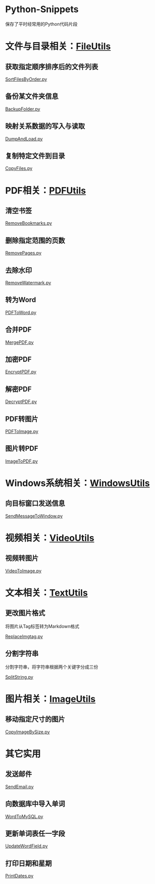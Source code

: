 # Python-Snippets

保存了平时经常用的Python代码片段



# 文件与目录相关：[FileUtils](https://github.com/cestbonsuliu/Python-Snippets/blob/76904f4eb41efc73711c485e6bb966e3bfae83e6/Snippets/FileUtils)

## 获取指定顺序排序后的文件列表

[SortFilesByOrder.py](https://github.com/cestbonsuliu/Python-Snippets/blob/76904f4eb41efc73711c485e6bb966e3bfae83e6/Snippets/FileUtils/SortFilesByOrder.py)

## 备份某文件夹信息

[BackupFolder.py](https://github.com/cestbonsuliu/Python-Snippets/blob/4ab3b34586117fcb88eca6515cf48ccca63ff073/Snippets/FileUtils/BackupFolder.py)

## 映射关系数据的写入与读取

[DumpAndLoad.py](https://github.com/cestbonsuliu/Python-Snippets/blob/d27a7d9c4d39526a6241bccd5885212bab806839/Snippets/FileUtils/DumpAndLoad.py)


## 复制特定文件到目录

[CopyFiles.py](https://github.com/cestbonsuliu/Python-Snippets/blob/c933054a758e4d30cb71f35ebd6fd49687a59a26/Snippets/FileUtils/CopyFiles.py)

# PDF相关：[PDFUtils](https://github.com/cestbonsuliu/Python-Snippets/blob/fe45e7e28e2d05eca1f1952d87a76c87dc57fcea/Snippets/PDFUtils)

## 清空书签

[RemoveBookmarks.py](https://github.com/cestbonsuliu/Python-Snippets/blob/4f83513802c6b23a42936869d7648dda80184fe7/Snippets/PDFUtils/RemoveBookmarks.py)

## 删除指定范围的页数


[RemovePages.py](https://github.com/cestbonsuliu/Python-Snippets/blob/364abd18def83d3b37b81432a31112c4a6d1146d/Snippets/PDFUtils/RemovePages.py)


## 去除水印


[RemoveWatermark.py](https://github.com/cestbonsuliu/Python-Snippets/blob/2b735bb60a46c1ec47f398067c197d3133dddf54/Snippets/PDFUtils/RemoveWatermark.py)


## 转为Word

[PDFToWord.py](https://github.com/cestbonsuliu/Python-Snippets/blob/8b9f36a3e0816a10559857876ed86064b3f4b56e/Snippets/PDFUtils/PDFToWord.py)


## 合并PDF


[MergePDF.py](https://github.com/cestbonsuliu/Python-Snippets/blob/94dd3d56f568ae31d83ca7646ec8fe5e22120ab4/Snippets/PDFUtils/MergePDF.py)

## 加密PDF

[EncryptPDF.py](https://github.com/cestbonsuliu/Python-Snippets/blob/94dd3d56f568ae31d83ca7646ec8fe5e22120ab4/Snippets/PDFUtils/EncryptPDF.py)

## 解密PDF

[DecryptPDF.py](https://github.com/cestbonsuliu/Python-Snippets/blob/bc77c09bc6147e053ab007579c42cfcc314c3acd/Snippets/PDFUtils/DecryptPDF.py)


## PDF转图片

[PDFToImage.py](https://github.com/cestbonsuliu/Python-Snippets/blob/f9f01d5be3a953e20649ff8e4fa302efe2d87dfa/Snippets/PDFUtils/PDFToImage.py)


## 图片转PDF

[ImageToPDF.py](https://github.com/cestbonsuliu/Python-Snippets/blob/f9f01d5be3a953e20649ff8e4fa302efe2d87dfa/Snippets/PDFUtils/ImageToPDF.py)


# Windows系统相关：[WindowsUtils](https://github.com/cestbonsuliu/Python-Snippets/blob/c933054a758e4d30cb71f35ebd6fd49687a59a26/Snippets/WindowsUtils)

## 向目标窗口发送信息

[SendMessageToWindow.py](https://github.com/cestbonsuliu/Python-Snippets/blob/f23227148c2356399e9bc77533b65afa2781c539/Snippets/WindowsUtils/SendMessageToWindow.py)


# 视频相关：[VideoUtils](https://github.com/cestbonsuliu/Python-Snippets/blob/f9f01d5be3a953e20649ff8e4fa302efe2d87dfa/Snippets/VideoUtils)

## 视频转图片

[VideoToImage.py](https://github.com/cestbonsuliu/Python-Snippets/blob/f9f01d5be3a953e20649ff8e4fa302efe2d87dfa/Snippets/VideoUtils/VideoToImage.py)


# 文本相关：[TextUtils](https://github.com/cestbonsuliu/Python-Snippets/blob/c933054a758e4d30cb71f35ebd6fd49687a59a26/Snippets/TextUtils)

## 更改图片格式

将图片从Tag标签转为Markdown格式

[ReplaceImgtag.py](https://github.com/cestbonsuliu/Python-Snippets/blob/c933054a758e4d30cb71f35ebd6fd49687a59a26/Snippets/TextUtils/ReplaceImgtag.py)


## 分割字符串

分割字符串，将字符串根据两个关键字分成三份

[SplitString.py](https://github.com/cestbonsuliu/Python-Snippets/blob/04880e1c6a3d42d80d9c6e7bba1af9fbc8d51e8e/Snippets/TextUtils/SplitString.py)

# 图片相关：[ImageUtils](https://github.com/cestbonsuliu/Python-Snippets/blob/10cbcad0091615657c278c223446b607888cea11/Snippets/ImageUtils)

## 移动指定尺寸的图片

[CopyImageBySize.py](https://github.com/cestbonsuliu/Python-Snippets/blob/10cbcad0091615657c278c223446b607888cea11/Snippets/ImageUtils/CopyImageBySize.py)


# 其它实用

## 发送邮件

[SendEmail.py](https://github.com/cestbonsuliu/Python-Snippets/blob/608c7f3d9552f3dca613a5f51026bad4be5355cb/Snippets/Utils/SendEmail.py)

## 向数据库中导入单词

[WordToMySQL.py](https://github.com/cestbonsuliu/Python-Snippets/blob/78222d0748d755504d1dd70675d7fc9dd5abdfeb/Snippets/Utils/WordToMySQL.py)

## 更新单词表任一字段

[UpdateWordField.py](https://github.com/cestbonsuliu/Python-Snippets/blob/fbaae37361a9ab807b524b0f74c7699b52e21fcf/Snippets/Utils/UpdateWordField.py)

## 打印日期和星期

[PrintDates.py](https://github.com/cestbonsuliu/Python-Snippets/blob/fe884e28c9d3abf20a8c36960e8a711eeb75e9fc/Snippets/Utils/PrintDates.py)